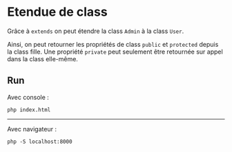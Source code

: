 # Etendue de class

Grâce à `extends` on peut étendre la class `Admin` à la class `User`. 

Ainsi, on peut retourner les propriétés de class `public` et `protected` depuis la class fille.
Une propriété `private` peut seulement être retournée sur appel dans la class elle-même.

## Run

Avec console :

`php index.html`

---

Avec navigateur :

`php -S localhost:8000`